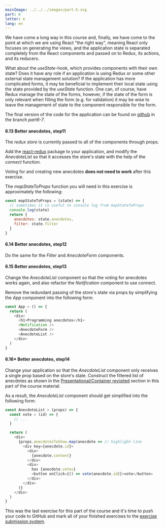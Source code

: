 ```yaml
---
mainImage: ../../../images/part-5.svg
part: 6
letter: e
lang: en
---
```


<div class="content">

We have come a long way in this course and, finally, we have come to the point at which we are using React "the right way", meaning React only focuses on generating the views, and the application state is separated completely from the React components and passed on to Redux, its actions, and its reducers.

What about the _useState_-hook, which provides components with their own state? Does it have any role if an application is using Redux or some other external state management solution? If the application has more complicated forms, it may be beneficial to implement their local state using the state provided by the _useState_ function. One can, of course, have Redux manage the state of the forms, however, if the state of the form is only relevant when filling the form (e.g. for validation) it may be wise to leave the management of state to the component responsible for the form.

The final version of the code for the application can be found on [github](https://github.com/fullstack-hy2020/redux-notes/tree/part6-7) in the branch <i>part6-7</i>.

</div>

<div class="tasks">

#### 6.13 Better anecdotes, step11

The <i>redux store</i> is currently passed to all of the components through props.

Add the [react-redux](https://github.com/reactjs/react-redux) package to your application, and modify the <i>AnecdoteList</i> so that it accesses the store's state with the help of the _connect_ function.

Voting for and creating new anecdotes **does not need to work** after this exercise.

The <i>mapStateToProps</i> function you will need in this exercise is approximately the following:

```js
const mapStateToProps = (state) => {
  // sometimes it is useful to console log from mapStateToProps
  console.log(state)
  return {
    anecdotes: state.anecdotes,
    filter: state.filter
  }
}
```

#### 6.14 Better anecdotes, step12

Do the same for the <i>Filter</i> and <i>AnecdoteForm</i> components.

#### 6.15 Better anecdotes, step13

Change the <i>AnecdoteList</i> component so that the voting for anecdotes works again, and also refactor the <i>Notification</i> component to use connect.

Remove the redundant passing of the store's state via props by simplifying the <i>App</i> component into the following form:

```js
const App = () => {
  return (
    <div>
      <h1>Programming anecdotes</h1>
      <Notification />
      <AnecdoteForm />
      <AnecdoteList />
    </div>
  )
}
```

#### 6.16* Better anecdotes, step14

Change your application so that the <i>AnecdoteList</i> component only receives a single prop based on the store's state. Construct the filtered list of anecdotes as shown in the [Presentational/Container revisited](/en/part6/many_reducers_connect#presentational-container-revisited) section in this part of the course material.


As a result, the <i>AnecdoteList</i> component should get simplified into the following form:

```js
const AnecdoteList = (props) => {
  const vote = (id) => {
    // ...
  }

  return (
    <div>
      {props.anecdotesToShow.map(anecdote => // highlight-line
        <div key={anecdote.id}>
          <div>
            {anecdote.content}
          </div>
          <div>
            has {anecdote.votes}
            <button onClick={() => vote(anecdote.id)}>vote</button>
          </div>
        </div>
      )}
    </div>
  )
}
```

</div>

<div class="tasks">

This was the last exercise for this part of the course and it's time to push your code to GitHub and mark all of your finished exercises to the [exercise submission system](https://github.com/fullstack-hy2020).


</div>